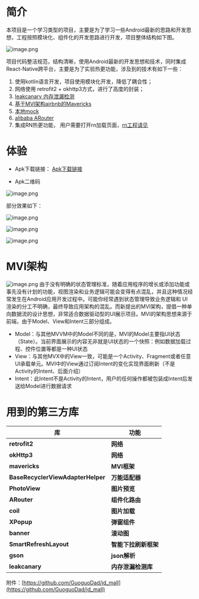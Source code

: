 # 简介
本项目是一个学习类型的项目，主要是为了学习一些Android最新的思路和开发思想，工程按照模块化、组件化的开发思路进行开发，项目整体结构如下图。

![image.png](https://p6-juejin.byteimg.com/tos-cn-i-k3u1fbpfcp/3367cf18d8674393bc81677bf945bd43~tplv-k3u1fbpfcp-watermark.image?)


项目代码整洁规范，结构清晰，使用Android最新的开发思想和技术，同时集成React-Native跨平台，主要是为了实验热更功能，涉及到的技术有如下一些：
1. 使用kotlin语言开发，项目使用模块化开发，降低了耦合性；
2. 网络使用 retrofit2 + okhttp3方式，进行了高度的封装；
3. [leakcanary 内存泄漏检测](https://github.com/square/leakcanary)
4. [基于MVI架构airbnb的Mavericks](https://airbnb.io/mavericks/#/README)
5. [本地mock](https://github.com/mirrajabi/okhttp-json-mock)
6. [alibaba ARouter](https://github.com/alibaba/ARouter/tree/master)
7. 集成RN热更功能， 用户需要打开rn加载页面，[rn工程请见](https://github.com/liuaries/rn_mall.git)

# 体验

- Apk下载链接： [Apk下载链接](https://www.pgyer.com/FYfa)

- Apk二维码

  
![image.png](https://p6-juejin.byteimg.com/tos-cn-i-k3u1fbpfcp/58d7d2a8468a4c64be374b2d5a9b6ba6~tplv-k3u1fbpfcp-watermark.image?)

部分效果如下：
 
![image.png](https://p3-juejin.byteimg.com/tos-cn-i-k3u1fbpfcp/ca0e1d0ff26246f98b4c6e6a997eb6a6~tplv-k3u1fbpfcp-watermark.image?)

![image.png](https://p9-juejin.byteimg.com/tos-cn-i-k3u1fbpfcp/d244b9a3ca424cff8e0f8a88584ff63c~tplv-k3u1fbpfcp-watermark.image?)


![image.png](https://p9-juejin.byteimg.com/tos-cn-i-k3u1fbpfcp/d8e3e5a5fe7749de907302e606134700~tplv-k3u1fbpfcp-watermark.image?)

# MVI架构
 
![image.png](https://p3-juejin.byteimg.com/tos-cn-i-k3u1fbpfcp/b32cb05a1ef046188efbc9771c2927c0~tplv-k3u1fbpfcp-watermark.image?)
由于没有明确的状态管理标准，随着应用程序的增长或添加功能或事先没有计划的功能，视图渲染和业务逻辑可能会变得有点混乱，并且这种情况经常发生在Android应用开发过程中。可能你经常遇到状态管理导致业务逻辑和 UI 渲染的分工不明确，最终导致应用架构的混乱。而新提出的MVI架构，提倡一种单向数据流的设计思想，非常适合数据驱动型的UI展示项目。MVI的架构思想来源于前端，由于Model、View和Intent三部分组成。

* Model：与其他MVVM中的Model不同的是，MVI的Model主要指UI状态（State）。当前界面展示的内容无非就是UI状态的一个快照：例如数据加载过程、控件位置等都是一种UI状态
* View：与其他MVX中的View一致，可能是一个Activity、Fragment或者任意UI承载单元。MVI中的View通过订阅Intent的变化实现界面刷新（不是Activity的Intent、后面介绍）
* Intent：此Intent不是Activity的Intent，用户的任何操作都被包装成Intent后发送给Model进行数据请求

# 用到的第三方库
| 库                       | 功能                      |
| ----------------------- | ----------------------    |
| **retrofit2**           | **网络**                   |
| **okHttp3**             | **网络**                   |
| **mavericks**           | **MVI框架**                |
| **BaseRecyclerViewAdapterHelper**  | **万能适配器**   |
| **PhotoView**           | **图片预览**                |
| **ARouter**             | **组件化路由**              |
| **coil**                | **图片加载**                |
| **XPopup**              | **弹窗组件**                |
| **banner**              | **滚动图**                  |
| **SmartRefreshLayout**  | **智能下拉刷新框架**         |
| **gson**                | **json解析**                |
| **leakcanary**          | **内存泄漏检测库**           |

 附件：[https://github.com/GuoguoDad/jd_mall](https://github.com/GuoguoDad/jd_mall)